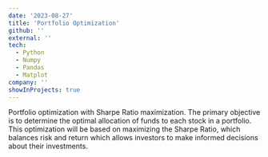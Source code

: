 ```yaml
---
date: '2023-08-27'
title: 'Portfolio Optimization'
github: ''
external: ''
tech:
  - Python
  - Numpy
  - Pandas
  - Matplot
company: ''
showInProjects: true
---
```


Portfolio optimization with Sharpe Ratio maximization. The primary objective is to determine the optimal allocation of funds to each stock in a portfolio. This optimization will be based on maximizing the Sharpe Ratio, which balances risk and return which allows investors to make informed decisions about their investments.
